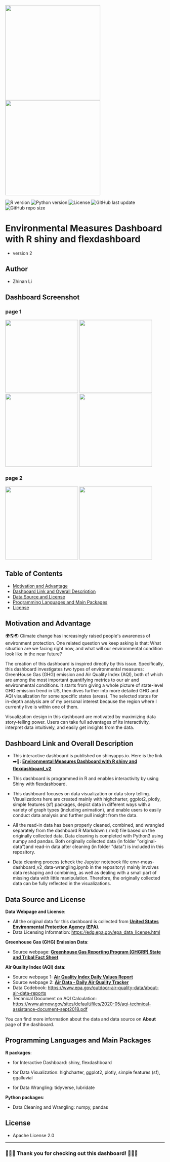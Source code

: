 <img src="environmental-awareness.jpg" height="300"/> <img src="factory.png" height="300"/>

![R version](https://img.shields.io/badge/R%20version-4.1.2-brightgreen)
![Python version](https://img.shields.io/badge/Python%20version-3.10.2-brightgreen)
![License](https://img.shields.io/badge/license-Apache-blue)
![GitHub last update](https://img.shields.io/github/last-commit/ZNL0504/Envr-meas-shiny-flexdashboard_v2)
![GitHub repo size](https://img.shields.io/github/repo-size/ZNL0504/Envr-meas-shiny-flexdashboard_v2)

# Environmental Measures Dashboard with R shiny and flexdashboard

- version 2

## Author

- Zhinan Li

## Dashboard Screenshot
### page 1
<img src="dashboard-images/envr_meas_dashboard_page-1-1.png" height="230"/>   <img src="dashboard-images/envr_meas_dashboard_page-1-2.png" height="230"/>
<img src="dashboard-images/envr_meas_dashboard_page-1-3.png" height="230"/>   <img src="dashboard-images/envr_meas_dashboard_page-1-4.png" height="230"/>
### page 2
<img src="dashboard-images/envr_meas_dashboard_page-2-1.png" height="230"/>   <img src="dashboard-images/envr_meas_dashboard_page-2-2.png" height="230"/>

## Table of Contents

- [Motivation and Advantage](#motivation-and-advantage)
- [Dashboard Link and Overall Description](#dashboard-link-and-overall-description)
- [Data Source and License](#data-source-and-license)
- [Programming Languages and Main Packages](#programming-languages-and-main-packages)
- [License](#license)

## Motivation and Advantage

🌍🌎🌏 Climate change has increasingly raised people's awareness of environment protection. One related question we keep asking is that: What situation are we facing right now, and what will our environmental condition look like in the near future?  

The creation of this dashboard is inspired directly by this issue. Specifically, this dashboard investigates two types of environmental measures: GreenHouse Gas (GHG) emission and Air Quality Index (AQI), both of which are among the most important quantifying metrics to our air and environmental conditions. It starts from giving a whole picture of state-level GHG emission trend in US, then dives further into more detailed GHG and AQI visualization for some specific states (areas). The selected states for in-depth analysis are of my personal interest because the region where I currently live is within one of them.

Visualization design in this dashboard are motivated by maximizing data story-telling power. Users can take full advantages of its interactivity, interpret data intuitively, and easily get insights from the data. 


## Dashboard Link and Overall Description

- This interactive dashboard is published on shinyapps.io. Here is the link ➡️🔗:
 [**Environmental Measures Dashboard with R shiny and flexdashboard_v2**](https://qgqi6j-zhinan-li.shinyapps.io/environmental-measures-dashboard_v2/)
- This dashboard is programmed in R and enables interactivity by using Shiny with flexdashboard.

- This dashboard focuses on data visualization or data story telling. Visualizations here are created mainly with highcharter, ggplot2, plotly, simple features (sf) packages, depict data in different ways with a variety of graph types (including animation), and enable users to easily conduct data analysis and further pull insight from the data.
- All the read-in data has been properly cleaned, combined, and wrangled separately from the dashboard R Markdown (.rmd) file based on the originally collected data. Data cleaning is completed with Python3 using numpy and pandas. Both originally collected data (in folder "original-data")and read-in data after cleaning (in folder "data") is included in this repository.
- Data cleaning process (check the Jupyter notebook file envr-meas-dashboard_v2_data-wrangling.ipynb in the repository) mainly involves data reshaping and combining, as well as dealing with a small part of missing data with little manipulation. Therefore, the originally collected data can be fully reflected in the visualizations.


## Data Source and License

**Data Webpage and License**:

- All the original data for this dashboard is collected from [**United States Environmental Protection Agency (EPA)**](https://www.epa.gov).
- Data Licensing Information: https://edg.epa.gov/epa_data_license.html

**Greenhouse Gas (GHG) Emission Data**:

- Source webpage: [**Greenhouse Gas Reporting Program (GHGRP) State and Tribal Fact Sheet**](https://www.epa.gov/ghgreporting/ghgrp-state-and-tribal-fact-sheet)

**Air Quality Index (AQI) data**:

- Source webpage 1: [**Air Quality Index Daily Values Report**](https://www.epa.gov/outdoor-air-quality-data/air-quality-index-daily-values-report)
- Source webpage 2: [**Air Data - Daily Air Quality Tracker**](https://www.epa.gov/outdoor-air-quality-data/air-data-daily-air-quality-tracker)
- Data Codebook: https://www.epa.gov/outdoor-air-quality-data/about-air-data-reports
- Technical Document on AQI Calculation: https://www.airnow.gov/sites/default/files/2020-05/aqi-technical-assistance-document-sept2018.pdf

You can find more information about the data and data source on **About** page of the dashboard.

## Programming Languages and Main Packages

**R packages**: 

- for Interactive Dashboard: shiny, flexdashboard

- for Data Visualization: highcharter, ggplot2, plotly, simple features (sf), ggalluvial

- for Data Wrangling: tidyverse, lubridate

**Python packages**:

- Data Cleaning and Wrangling: numpy, pandas

## License

- Apache License 2.0
***
### 🎉🎉🎉 Thank you for checking out this dashboard! 🎉🎉🎉
